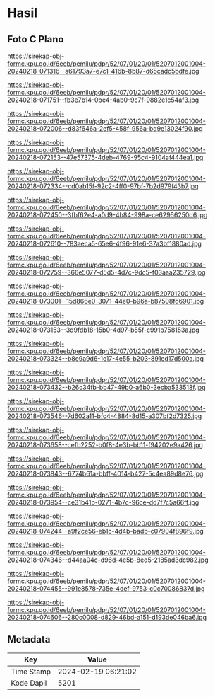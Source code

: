 # Hasil

## Foto C Plano

https://sirekap-obj-formc.kpu.go.id/6eeb/pemilu/pdpr/52/07/01/20/01/5207012001004-20240218-071316--a61793a7-e7c1-416b-8b87-d65cadc5bdfe.jpg

https://sirekap-obj-formc.kpu.go.id/6eeb/pemilu/pdpr/52/07/01/20/01/5207012001004-20240218-071751--fb3e7b14-0be4-4ab0-9c7f-9882e1c54af3.jpg

https://sirekap-obj-formc.kpu.go.id/6eeb/pemilu/pdpr/52/07/01/20/01/5207012001004-20240218-072006--d83f646a-2ef5-458f-956a-bd9e13024f90.jpg

https://sirekap-obj-formc.kpu.go.id/6eeb/pemilu/pdpr/52/07/01/20/01/5207012001004-20240218-072153--47e57375-4deb-4769-95c4-9104af444ea1.jpg

https://sirekap-obj-formc.kpu.go.id/6eeb/pemilu/pdpr/52/07/01/20/01/5207012001004-20240218-072334--cd0ab15f-92c2-4ff0-97bf-7b2d979f43b7.jpg

https://sirekap-obj-formc.kpu.go.id/6eeb/pemilu/pdpr/52/07/01/20/01/5207012001004-20240218-072450--3fbf62e4-a0d9-4b84-998a-ce62966250d6.jpg

https://sirekap-obj-formc.kpu.go.id/6eeb/pemilu/pdpr/52/07/01/20/01/5207012001004-20240218-072610--783aeca5-65e6-4f96-91e6-37a3bf1880ad.jpg

https://sirekap-obj-formc.kpu.go.id/6eeb/pemilu/pdpr/52/07/01/20/01/5207012001004-20240218-072759--366e5077-d5d5-4d7c-9dc5-f03aaa235729.jpg

https://sirekap-obj-formc.kpu.go.id/6eeb/pemilu/pdpr/52/07/01/20/01/5207012001004-20240218-073001--15d866e0-3071-44e0-b96a-b87508fd6901.jpg

https://sirekap-obj-formc.kpu.go.id/6eeb/pemilu/pdpr/52/07/01/20/01/5207012001004-20240218-073153--3d9fdb18-15b0-4d97-b55f-c991b758153a.jpg

https://sirekap-obj-formc.kpu.go.id/6eeb/pemilu/pdpr/52/07/01/20/01/5207012001004-20240218-073324--b8e9a9d6-1c17-4e55-b203-891ed17d500a.jpg

https://sirekap-obj-formc.kpu.go.id/6eeb/pemilu/pdpr/52/07/01/20/01/5207012001004-20240218-073432--b26c34fb-bb47-49b0-a6b0-3ecba533518f.jpg

https://sirekap-obj-formc.kpu.go.id/6eeb/pemilu/pdpr/52/07/01/20/01/5207012001004-20240218-073546--7d602a11-bfc4-4884-8d15-a307bf2d7325.jpg

https://sirekap-obj-formc.kpu.go.id/6eeb/pemilu/pdpr/52/07/01/20/01/5207012001004-20240218-073658--cefb2252-b0f8-4e3b-bb11-f94202e9a426.jpg

https://sirekap-obj-formc.kpu.go.id/6eeb/pemilu/pdpr/52/07/01/20/01/5207012001004-20240218-073843--6774b61a-bbff-4014-b427-5c4ea89d8e76.jpg

https://sirekap-obj-formc.kpu.go.id/6eeb/pemilu/pdpr/52/07/01/20/01/5207012001004-20240218-073954--ce31b41b-0271-4b7c-96ce-dd7f7c5a66ff.jpg

https://sirekap-obj-formc.kpu.go.id/6eeb/pemilu/pdpr/52/07/01/20/01/5207012001004-20240218-074244--a9f2ce56-eb1c-4d4b-badb-c07904f896f9.jpg

https://sirekap-obj-formc.kpu.go.id/6eeb/pemilu/pdpr/52/07/01/20/01/5207012001004-20240218-074346--d44aa04c-d96d-4e5b-8ed5-2185ad3dc982.jpg

https://sirekap-obj-formc.kpu.go.id/6eeb/pemilu/pdpr/52/07/01/20/01/5207012001004-20240218-074455--991e8578-735e-4def-9753-c0c70086837d.jpg

https://sirekap-obj-formc.kpu.go.id/6eeb/pemilu/pdpr/52/07/01/20/01/5207012001004-20240218-074606--280c0008-d829-46bd-a151-d193de046ba6.jpg


## Metadata

| Key        | Value               |
| ---------- | ------------------- |
| Time Stamp | 2024-02-19 06:21:02 |
| Kode Dapil | 5201                |




